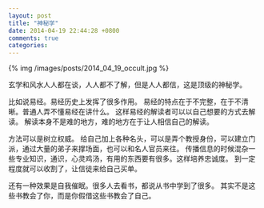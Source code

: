 ```yaml
---
layout: post
title: "神秘学"
date: 2014-04-19 22:44:28 +0800
comments: true
categories: 
---
```


{% img /images/posts/2014_04_19_occult.jpg %}

玄学和风水人人都在谈，人人都不了解，但是人人都信，这是顶级的神秘学。

比如说易经。易经历史上发挥了很多作用。
易经的特点在于不完整，在于不清晰。普通人弄不懂易经在讲什么。
这样易经的解读者可以以自己想要的方式去解读。
解读本身不是难的地方，难的地方在于让人相信自己的解读。

方法可以是树立权威。
给自己加上各种名头，可以是弄个教授身份，可以建立门派，通过大量的弟子来撑场面，也可以和名人官员来往。
传播信息的时候混杂一些专业知识，通识，心灵鸡汤，有用的东西要有很多。这样培养忠诚度。
到一定程度就可以收割了，让信徒来给自己买单。

还有一种效果是自我催眠。很多人去看书，都说从书中学到了很多。
其实不是这些书教会了你，而是你假借这些书教会了自己。
